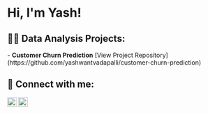 <h1>Hi, I'm Yash!

<h2>👨‍💻 Data Analysis Projects:</h2>
- <b>Customer Churn Prediction</b>
      [View Project Repository](https://github.com/yashwantvadapalli/customer-churn-prediction)























<h2> 🤳 Connect with me:</h2>

[<img align="left" alt="YashVadapalli | LinkedIn" width="22px" src="https://cdn.jsdelivr.net/npm/simple-icons@v3/icons/linkedin.svg" />][linkedin]
[<img align="left" alt="YashVadapalli | YouTube" width="22px" src="https://cdn.jsdelivr.net/npm/simple-icons@v3/icons/youtube.svg" />][youtube]

[linkedin]:  https://www.linkedin.com/in/yashwant-vadapalli
[youtube]:   https://www.youtube.com/embed/zL19uMsnpSU?si=d4ydHs1XbKKFnmZ3
